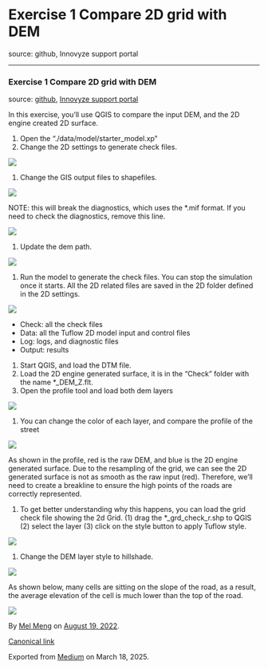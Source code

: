 # Exercise 1 Compare 2D grid with DEM

source: github, Innovyze support portal

---

### Exercise 1 Compare 2D grid with DEM

source: [github](https://github.com/mel-meng/hhnote/blob/main/workflow/data/dtm/modify_elevation/Exercise%201%20Compare%202D%20grid%20with%20DEM.md), [Innovyze support portal](https://innovyze.force.com/support/s/article/Exercise-1-Compare-2D-grid-with-DEM)

In this exercise, you’ll use QGIS to compare the input DEM, and the 2D engine created 2D surface.

1. Open the “./data/model/starter\_model.xp”
2. Change the 2D settings to generate check files.

![](images\0_e1c7GXq3OsxWxw_p.png)

1. Change the GIS output files to shapefiles.

![](images\0_pYGFUW1_RZPOc6Z3.png)

NOTE: this will break the diagnostics, which uses the \*.mif format. If you need to check the diagnostics, remove this line.

![](images\0_9mYHyBWIDdl71Jne.png)

1. Update the dem path.

![](images\0_28Piik-rR6dbsPOZ.png)

1. Run the model to generate the check files. You can stop the simulation once it starts. All the 2D related files are saved in the 2D folder defined in the 2D settings.

![](images\0_vHrAJgVpGF01jewX.png)

* Check: all the check files
* Data: all the Tuflow 2D model input and control files
* Log: logs, and diagnostic files
* Output: results

1. Start QGIS, and load the DTM file.
2. Load the 2D engine generated surface, it is in the “Check” folder with the name \*\_DEM\_Z.flt.
3. Open the profile tool and load both dem layers

![](images\0_pLbR0qxfFgSAwYuK.png)

1. You can change the color of each layer, and compare the profile of the street

![](images\0_4YRy9YvrFrKIYX7q.png)

As shown in the profile, red is the raw DEM, and blue is the 2D engine generated surface. Due to the resampling of the grid, we can see the 2D generated surface is not as smooth as the raw input (red). Therefore, we’ll need to create a breakline to ensure the high points of the roads are correctly represented.

1. To get better understanding why this happens, you can load the grid check file showing the 2d Grid. (1) drag the \*\_grd\_check\_r.shp to QGIS (2) select the layer (3) click on the style button to apply Tuflow style.

![](images\0_qSyQmXokps5aoKJk.png)

1. Change the DEM layer style to hillshade.

![](images\0_-QcYAB3-OkfF5arz.png)

As shown below, many cells are sitting on the slope of the road, as a result, the average elevation of the cell is much lower than the top of the road.

![](images\0_xNYl67kOXQoqJPxk.png)

By [Mel Meng](https://medium.com/@mel-meng-pe) on [August 19, 2022](https://medium.com/p/d5f0ec675a5c).

[Canonical link](https://medium.com/@mel-meng-pe/exercise-1-compare-2d-grid-with-dem-d5f0ec675a5c)

Exported from [Medium](https://medium.com) on March 18, 2025.